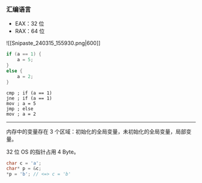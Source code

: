### 汇编语言

- EAX：32 位
- RAX：64 位

![[Snipaste_240315_155930.png|600]]

```c
if (a == 1) {
	a = 5;
}
else {
	a = 2;
}
```

```asmatmel
cmp ; if (a == 1)
jne ; if (a == 1)
mov ; a = 5
jmp ; else
mov ; a = 2
```

---

内存中的变量存在 3 个区域：初始化的全局变量，未初始化的全局变量，局部变量。

32 位 OS 的指针占用 4 Byte。

```cpp
char c = 'a';
char* p = &c;
*p = 'b'; // <=> c = 'b'
```